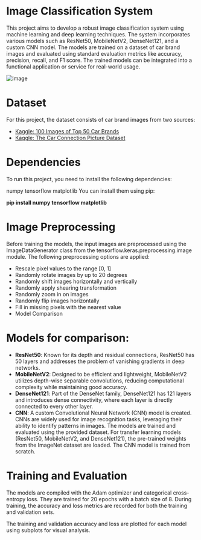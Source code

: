 # Image Classification System
This project aims to develop a robust image classification system using machine learning and deep learning techniques. The system incorporates various models such as ResNet50, MobileNetV2, DenseNet121, and a custom CNN model. The models are trained on a dataset of car brand images and evaluated using standard evaluation metrics like accuracy, precision, recall, and F1 score. The trained models can be integrated into a functional application or service for real-world usage.

![image](https://github.com/erikonasz/DeepLearning-CarPrediction/assets/75033114/b34887ac-c9e3-4250-9784-f64f865d25dc)

# Dataset
For this project, the dataset consists of car brand images from two sources:

- [Kaggle: 100 Images of Top 50 Car Brands](https://www.kaggle.com/datasets/yamaerenay/100-images-of-top-50-car-brands)
- [Kaggle: The Car Connection Picture Dataset](https://www.kaggle.com/datasets/prondeau/the-car-connection-picture-dataset)


# Dependencies
To run this project, you need to install the following dependencies:

numpy
tensorflow
matplotlib
You can install them using pip:

**pip install numpy tensorflow matplotlib**

# Image Preprocessing
Before training the models, the input images are preprocessed using the ImageDataGenerator class from the tensorflow.keras.preprocessing.image module. The following preprocessing options are applied:

- Rescale pixel values to the range [0, 1]
- Randomly rotate images by up to 20 degrees
- Randomly shift images horizontally and vertically
- Randomly apply shearing transformation
- Randomly zoom in on images
- Randomly flip images horizontally
- Fill in missing pixels with the nearest value
- Model Comparison

# Models for comparison:

- **ResNet50**: Known for its depth and residual connections, ResNet50 has 50 layers and addresses the problem of vanishing gradients in deep networks.
- **MobileNetV2**: Designed to be efficient and lightweight, MobileNetV2 utilizes depth-wise separable convolutions, reducing computational complexity while maintaining good accuracy.
- **DenseNet121**: Part of the DenseNet family, DenseNet121 has 121 layers and introduces dense connectivity, where each layer is directly connected to every other layer.
- **CNN**: A custom Convolutional Neural Network (CNN) model is created. CNNs are widely used for image recognition tasks, leveraging their ability to identify patterns in images.
The models are trained and evaluated using the provided dataset. For transfer learning models (ResNet50, MobileNetV2, and DenseNet121), the pre-trained weights from the ImageNet dataset are loaded. The CNN model is trained from scratch.

# Training and Evaluation
The models are compiled with the Adam optimizer and categorical cross-entropy loss. They are trained for 20 epochs with a batch size of 8. During training, the accuracy and loss metrics are recorded for both the training and validation sets.

The training and validation accuracy and loss are plotted for each model using subplots for visual analysis.
